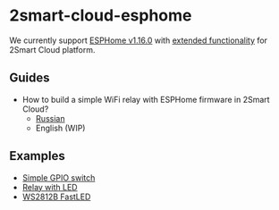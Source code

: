 # 2smart-cloud-esphome

We currently support [ESPHome v1.16.0](https://esphome.io/changelog/v1.16.0.html) with [extended functionality](./docs/extended.md) for 2Smart Cloud platform.

## Guides

- How to build a simple WiFi relay with ESPHome firmware in 2Smart Cloud?
    - [Russian](https://2smart.com/ru/blog/tpost/1yy4oaozh1-wi-fi-rele-s-mobilnim-prilozheniem-za-ch)
    - English (WIP)

## Examples

- [Simple GPIO switch](./examples/blinker_with_reset_btn.yml)
- [Relay with LED](./examples/relay_with_led.yml)
- [WS2812B FastLED](./examples/ws2812b_fastled.yml)
